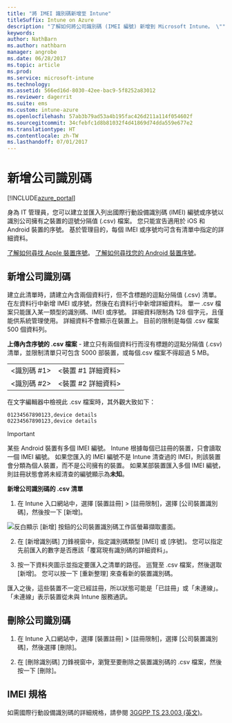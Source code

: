 ```yaml
---
title: "將 IMEI 識別碼新增至 Intune"
titleSuffix: Intune on Azure
description: "了解如何將公司識別碼 (IMEI 編號) 新增到 Microsoft Intune。 \""
keywords: 
author: NathBarn
ms.author: nathbarn
manager: angrobe
ms.date: 06/28/2017
ms.topic: article
ms.prod: 
ms.service: microsoft-intune
ms.technology: 
ms.assetid: 566ed16d-8030-42ee-bac9-5f8252a83012
ms.reviewer: dagerrit
ms.suite: ems
ms.custom: intune-azure
ms.openlocfilehash: 57ab3b79ad53a4b195fac426d211a114f054602f
ms.sourcegitcommit: 34cfebfc1d8b81032f4d41869d74dda559e677e2
ms.translationtype: HT
ms.contentlocale: zh-TW
ms.lasthandoff: 07/01/2017
---
```

# <a name="add-corporate-identifiers"></a>新增公司識別碼

[!INCLUDE[azure_portal](./includes/azure_portal.md)]

身為 IT 管理員，您可以建立並匯入列出國際行動設備識別碼 (IMEI) 編號或序號以識別公司擁有之裝置的逗號分隔值 (.csv) 檔案。 您只能宣告適用於 iOS 和 Android 裝置的序號。 基於管理目的，每個 IMEI 或序號均可含有清單中指定的詳細資料。

<!-- When you upload serial numbers for company-owned iOS devices, they must be paired with a corporate enrollment profile. Devices must then be enrolled using either Apple’s device enrollment program (DEP) or Apple Configurator to have them appear as company-owned. -->

[了解如何尋找 Apple 裝置序號](https://support.apple.com/HT204308)。
[了解如何尋找您的 Android 裝置序號](https://support.google.com/store/answer/3333000)。

## <a name="add-corporate-identifiers"></a>新增公司識別碼
建立此清單時，請建立內含兩個資料行，但不含標題的逗點分隔值 (.csv) 清單。 在左資料行中新增 IMEI 或序號，然後在右資料行中新增詳細資料。 單一 .csv 檔案只能匯入某一類型的識別碼、IMEI 或序號。 詳細資料限制為 128 個字元，且僅能供系統管理使用。 詳細資料不會顯示在裝置上。 目前的限制是每個 .csv 檔案 500 個資料列。

**上傳內含序號的 .csv 檔案** - 建立只有兩個資料行而沒有標題的逗點分隔值 (.csv) 清單，並限制清單只可包含 5000 部裝置，或每個.csv 檔案不得超過 5 MB。

|||
|-|-|
|&lt;識別碼 #1&gt;|&lt;裝置 #1 詳細資料&gt;|
|&lt;識別碼 #2&gt;|&lt;裝置 #2 詳細資料&gt;|

在文字編輯器中檢視此 .csv 檔案時，其外觀大致如下：

```
01234567890123,device details
02234567890123,device details
```

> [!IMPORTANT]
> 某些 Android 裝置有多個 IMEI 編號。 Intune 根據每個已註冊的裝置，只會讀取一個 IMEI 編號。 如果您匯入的 IMEI 編號不是 Intune 清查過的 IMEI，則該裝置會分類為個人裝置，而不是公司擁有的裝置。 如果某部裝置匯入多個 IMEI 編號，則註冊狀態會將未經清查的編號顯示為**未知**。

**新增公司識別碼的 .csv 清單**

1. 在 Intune 入口網站中，選擇 [裝置註冊] > [註冊限制]，選擇 [公司裝置識別碼]，然後按一下 [新增]。

 ![反白顯示 [新增] 按鈕的公司裝置識別碼工作區螢幕擷取畫面。](./media/add-corp-id.png)

2. 在 [新增識別碼] 刀鋒視窗中，指定識別碼類型 [IMEI] 或 [序號]。 您可以指定先前匯入的數字是否應該「覆寫現有識別碼的詳細資料」。

3. 按一下資料夾圖示並指定要匯入之清單的路徑。 巡覽至 .csv 檔案，然後選取 [新增]。 您可以按一下 [重新整理] 來查看新的裝置識別碼。

匯入之後，這些裝置不一定已經註冊，所以狀態可能是「已註冊」或「未連線」。 「未連線」表示裝置從未與 Intune 服務通訊。

## <a name="delete--corporate-identifiers"></a>刪除公司識別碼

1. 在 Intune 入口網站中，選擇 [裝置註冊] > [註冊限制]，選擇 [公司裝置識別碼]，然後選擇 [刪除]。

3. 在 [刪除識別碼] 刀鋒視窗中，瀏覽至要刪除之裝置識別碼的 .csv 檔案，然後按一下 [刪除]。

## <a name="imei-specifications"></a>IMEI 規格
如需國際行動設備識別碼的詳細規格，請參閱 [3GGPP TS 23.003 (英文)](https://portal.3gpp.org/desktopmodules/Specifications/SpecificationDetails.aspx?specificationId=729)。
